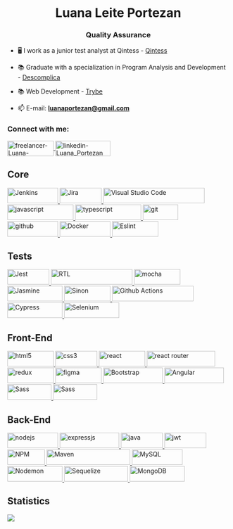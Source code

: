 <h1 align="center">Luana Leite Portezan</h1>
<h3 align="center">Quality Assurance</h3>

- 🖥️ I work as a junior test analyst at Qintess - [Qintess](https://qintess.com/pt_br)
 
- 📚 Graduate with a specialization in Program Analysis and Development - [Descomplica](https://descomplica.com.br/pos-graduacao/)

- 📚 Web Development - [Trybe](www.trybe.com.br)
 
- 📫 E-mail: **luanaportezan@gmail.com**

<h3 align="left">Connect with me:</h3>
<p align="left">
 <!-- Upwork -->
 <a
    href="https://www.upwork.com/freelancers/~01821732c6f8071096" 
    target="_blank"> 
    <img align="center"
         src="https://img.shields.io/badge/UpWork-6FDA44?style=for-the-badge&logo=Upwork&logoColor=white" 
         alt="freelancer-Luana-Portezan" 
         height="35"
         width="105"/> 
</a>
 <!-- Linkedin -->
<a 
   href="https://www.linkedin.com/in/luanaportezan/"
   target="blank">
   <img
       align="center"
       src="https://img.shields.io/badge/LinkedIn-0077B5?style=for-the-badge&logo=linkedin&logoColor=white"
       alt="linkedin-Luana_Portezan"
       height="35"
       width="125" />
 </a>
</
</p>

## Core
<p align="left">
 <!-- Jenkins -->
<a
   href="https://www.jenkins.io/doc/"
   target="_blank"
   rel="noreferrer">
   <img 
       src="https://img.shields.io/badge/jenkins-%232C5263.svg?style=for-the-badge&logo=jenkins&logoColor=white"
       alt="Jenkins"
       width="115"
       height="35"/>
</a>
 <!-- Jira -->
<a
   href="https://www.atlassian.com/br/software/jira"
   target="_blank"
   rel="noreferrer">
   <img 
       src="https://img.shields.io/badge/jira-%230A0FFF.svg?style=for-the-badge&logo=jira&logoColor=white"
       alt="Jira"
       width="95"
       height="35"/>
</a>
<!-- Visual Studio Code -->
<a
   href="https://code.visualstudio.com/"
   target="_blank"
   rel="noreferrer">
   <img 
       src="https://img.shields.io/badge/Visual%20Studio%20Code-0078d7.svg?style=for-the-badge&logo=visual-studio-code&logoColor=white"
       alt="Visual Studio Code"
       width="230"
       height="35"/>
</a>
<!-- JavaScript -->
<a
   href="https://developer.mozilla.org/en-US/docs/Web/JavaScript"
   target="_blank"
   rel="noreferrer">
   <img
        src="https://img.shields.io/badge/javascript-%23323330.svg?style=for-the-badge&logo=javascript&logoColor=%23F7DF1E"
        alt="javascript"
        width="150"
        height="35"/>
</a>
<!-- TypeScript -->
<a
   href="https://www.typescriptlang.org/"
   target="_blank"
   rel="noreferrer">
   <img
        src="https://img.shields.io/badge/typescript-%23007ACC.svg?style=for-the-badge&logo=typescript&logoColor=white" 
        alt="typescript" 
        width="150" 
        height="35"/> 
</a>
<!-- Git -->
<a 
   href="https://git-scm.com/"
   target="_blank"
   rel="noreferrer">
   <img
        src="https://img.shields.io/badge/GIT-E44C30?style=for-the-badge&logo=git&logoColor=white"
        alt="git"
        width="80"
        height="35"/>
</a>
<!-- GitHub -->
<a
   href="https://developer.mozilla.org/en-US/docs/Learn/Tools_and_testing/GitHub"
   target="_blank"
   rel="noreferrer">
   <img
        src="https://img.shields.io/badge/GitHub-100000?style=for-the-badge&logo=github&logoColor=white"
        alt="github"
        width="115"
        height="35"/>
</a>
<!-- Docker -->
<a
   href="https://www.docker.com/company/"
   target="_blank"
   rel="noreferrer">
   <img
        src="https://img.shields.io/badge/docker-%230db7ed.svg?style=for-the-badge&logo=docker&logoColor=white"
        alt="Docker"
        width="115"
        height="35"/>
</a>
<!-- ESlint -->
 <a
    href="https://eslint.org/" 
    target="_blank" rel="noreferrer"> 
    <img src="https://img.shields.io/badge/ESLint-4B3263?style=for-the-badge&logo=eslint&logoColor=white" 
         alt="Eslint" 
         width="105" 
         height="35"/>
</a>
</p>

 ## Tests
<p align="left">
<!-- Jest -->
<a
   href="https://jestjs.io/"
   target="_blank" 
   rel="noreferrer"> 
   <img 
        src="https://img.shields.io/badge/-jest-%23C21325?style=for-the-badge&logo=jest&logoColor=white" 
        alt="Jest" 
        width="95" 
        height="35"/>
</a>
<!-- RTL -->
<a
   href="https://testing-library.com/" 
   target="_blank" 
   rel="noreferrer"> 
   <img
        src="https://img.shields.io/badge/testing%20library-323330?style=for-the-badge&logo=testing-library&logoColor=red" 
        alt="RTL" 
        width="185" 
        height="35"/> 
</a>
<!-- Mocha -->
<a 
   href="https://mochajs.org/" 
   target="_blank" 
   rel="noreferrer"> 
   <img
        src="https://img.shields.io/badge/-mocha-%238D6748?style=for-the-badge&logo=mocha&logoColor=white" 
        alt="mocha" 
        width="105" 
        height="35"/> 
</a>
 <!-- Jasmine -->
<a
  href="https://jasmine.github.io/"
  target="_blank" 
  rel="noreferrer">
  <img
      src="https://img.shields.io/badge/-Jasmine-%238A4182?style=for-the-badge&logo=Jasmine&logoColor=white)"
      alt="Jasmine"
      width="125"
      height="35"/>
</a>
<!-- Sinon -->
<a 
   href="https://sinonjs.org/" 
   target="_blank" 
   rel="noreferrer">
   <img
        src="https://img.shields.io/badge/sinon.js-323330?style=for-the-badge&logo=sinon"
        alt="Sinon"
        width="105" 
        height="35"/>
</a>
<!-- Github Actions -->
<a
  href="https://docs.github.com/pt/actions"
  target="_blank" 
  rel="noreferrer">
  <img
      src="https://img.shields.io/badge/github%20actions-%232671E5.svg?style=for-the-badge&logo=githubactions&logoColor=white"
      alt="Github Actions"
      width="185"
      height="35"/>
</a>
<!-- Cypress -->
<a
  href="https://www.cypress.io/"
  target="_blank" 
  rel="noreferrer">
  <img
      src="https://img.shields.io/badge/-cypress-%23E5E5E5?style=for-the-badge&logo=cypress&logoColor=058a5e"
      alt="Cypress"
      width="125"
      height="35"/>
</a>
 <!-- Selenium -->
<a
  href="https://www.selenium.dev"
  target="_blank" 
  rel="noreferrer">
  <img
      src="https://img.shields.io/badge/-selenium-%43B02A?style=for-the-badge&logo=selenium&logoColor=white"
      alt="Selenium"
      width="125"
      height="35"/>
</a>
</p>

## Front-End
<p align="left">
<!-- HTML5 -->
<a
   href="https://developer.mozilla.org/en-US/docs/Glossary/HTML5"
   target="_blank"
   rel="noreferrer">
   <img
        src="https://img.shields.io/badge/html5-%23E34F26.svg?style=for-the-badge&logo=html5&logoColor=white"
        alt="html5"
        width="105"
        height="35"/>
</a>
<!-- CSS3 -->
<a 
  href="https://developer.mozilla.org/pt-BR/docs/Web/CSS"
   target="_blank"
   rel="noreferrer">
   <img src="https://img.shields.io/badge/css3-%231572B6.svg?style=for-the-badge&logo=css3&logoColor=white"
        alt="css3"
        width="95"
        height="35"/>
</a>
<!-- React -->
<a
   href="https://reactjs.org/"
   target="_blank"
   rel="noreferrer">
   <img
        src="https://img.shields.io/badge/React-20232A?style=for-the-badge&logo=react&logoColor=61DAFB"
        alt="react"
        width="105"
        height="35"/>
 </a>
<!-- ReactRouter -->
<a
   href="https://reactrouter.com/en/main"
   target="_blank"
   rel="noreferrer">
   <img
        src="https://img.shields.io/badge/React_Router-CA4245?style=for-the-badge&logo=react-router&logoColor=white"
        alt="react router"
        width="155"
        height="35"/>
</a>
<!-- Redux -->
<a
   href="https://redux.js.org/"
   target="_blank"
   rel="noreferrer">
   <img
        src="https://img.shields.io/badge/redux-%23593d88.svg?style=for-the-badge&logo=redux&logoColor=white"
        alt="redux"
        width="105"
        height="35"/>
</a>
<!-- Figma -->
<a
   href="https://www.figma.com/"
   target="_blank"
   rel="noreferrer">
   <img
        src="https://img.shields.io/badge/figma-%23F24E1E.svg?style=for-the-badge&logo=figma&logoColor=white"
        alt="figma"
        width="105"
        height="35"/>
</a>
<!-- Bootstrap -->
<a
   href="https://getbootstrap.com/"
   target="_blank"
   rel="noreferrer">
   <img
        src="https://img.shields.io/badge/bootstrap-%23563D7C.svg?style=for-the-badge&logo=bootstrap&logoColor=white"
        alt="Bootstrap"
        width="135"
        height="35"/>
</a>
 <!-- Angular -->
<a
   href="https://angular.io/"
   target="_blank"
   rel="noreferrer">
   <img
        src="https://img.shields.io/badge/Angular-DD0031?style=for-the-badge&logo=angular&logoColor=white"
        alt="Angular"
        width="135"
        height="35"/>
</a>
  <!-- Sass -->
<a
   href="https://angular.io/"
   target="_blank"
   rel="noreferrer">
   <img
        src="https://img.shields.io/badge/Sass-CC6699?style=for-the-badge&logo=sass&logoColor=white"
        alt="Sass"
        width="100"
        height="35"/>
</a>
   <!-- Ionic -->
<a
   href="https://ionicframework.com/"
   target="_blank"
   rel="noreferrer">
   <img
        src="https://img.shields.io/badge/Ionic-3880FF?style=for-the-badge&logo=ionic&logoColor=white"
        alt="Sass"
        width="100"
        height="35"/>
</a>
</p>

 ## Back-End
<p align="left">
<!-- NodeJS -->
<a
   href="https://nodejs.org/en"
   target="_blank"
   rel="noreferrer">
   <img
        src="https://img.shields.io/badge/node.js-6DA55F?style=for-the-badge&logo=node.js&logoColor=white"
        alt="nodejs"
        width="115"
        height="35"/>
</a>
<!-- ExpressJS -->
<a
   href="https://expressjs.com/pt-br/"
   target="_blank"
   rel="noreferrer">
   <img src="https://img.shields.io/badge/express.js-%23404d59.svg?style=for-the-badge&logo=express&logoColor=%2361DAFB"
        alt="expressjs"
        width="135"
        height="35"/> </a>
  <!-- Java -->
 <a
   href="https://dev.java/"
   target="_blank"
   rel="noreferrer">
   <img
        src="https://img.shields.io/badge/java-%23ED8B00.svg?style=for-the-badge&logo=openjdk&logoColor=white"
        alt="java"
        width="95"
        height="35"/>
</a>
<!-- JWT -->
<a
   href="https://jwt.io/"
   target="_blank"
   rel="noreferrer">
   <img
        src="https://img.shields.io/badge/JWT-black?style=for-the-badge&logo=JSON%20web%20tokens"
        alt="jwt"
        width="95"
        height="35"/>
</a>
<!-- NPM -->
<a 
   href="https://www.npmjs.com/" 
   target="_blank" 
   rel="noreferrer"> 
   <img 
        src="https://img.shields.io/badge/NPM-%23CB3837.svg?style=for-the-badge&logo=npm&logoColor=white" 
        alt="NPM" 
        width="85" 
        height="35"/>
</a>
 <!-- Maven -->
<a
   href="https://maven.apache.org//"
   target="_blank"
   rel="noreferrer">
   <img
        src="https://img.shields.io/badge/Apache%20Maven-C71A36?style=for-the-badge&logo=Apache%20Maven&logoColor=white"
        alt="Maven"
        width="190"
        height="35"/>
</a>
<!-- MySQL -->
<a
   href="https://www.mysql.com/"
   target="_blank"
   rel="noreferrer">
   <img
        src="https://img.shields.io/badge/mysql-%2300f.svg?style=for-the-badge&logo=mysql&logoColor=white"
        alt="MySQL"
        width="115"
        height="35"/>
</a>
<!-- Nodemon -->
<a
   href="https://www.mysql.com/"
   target="_blank"
   rel="noreferrer">
   <img
        src="https://img.shields.io/badge/NODEMON-%23323330.svg?style=for-the-badge&logo=nodemon&logoColor=%BBDEAD"
        alt="Nodemon"
        width="125"
        height="35"/>
</a>
<!-- Sequelize -->
<a
   href="https://sequelize.org/"
   target="_blank"
   rel="noreferrer">
   <img
        src="https://img.shields.io/badge/Sequelize-52B0E7?style=for-the-badge&logo=Sequelize&logoColor=white"
        alt="Sequelize"
        width="145"
        height="35"/>
</a>
<!-- MongoDB -->
<a
   href="https://www.mongodb.com/"
   target="_blank"
   rel="noreferrer">
   <img
        src="https://img.shields.io/badge/MongoDB-%234ea94b.svg?style=for-the-badge&logo=mongodb&logoColor=white"
        alt="MongoDB"
        width="125"
        height="35"/>
</a>
</p>


 ## Statistics
<!--<p><img align="left"
        src="https://github-readme-stats.vercel.app/api/top-langs/?username=luanaPortezan&layout=compact&theme=dracula&count_private=true"
        alt="Luana Portezan Language Stats" />
</p>  
<p><img align="center"
        src="https://github-readme-stats.vercel.app/api?username=luanaPortezan&show_icons=true&locale=en&theme=dracula&count_private=true" 
        alt="Luana Portezan" />
</p>
<p><img align="center"
        src="https://github-readme-streak-stats.herokuapp.com/?user=luanaPortezan&theme=dracula&count_private=true" 
        alt="Luana Portezan" />
</p>-->

<picture>
  <source
    srcset="https://github-profile-summary-cards.vercel.app/api/cards/profile-details?username=luanaPortezan&theme=github_dark"
    media="(prefers-color-scheme: dark)"
  />
  <source
    srcset="https://github-profile-summary-cards.vercel.app/api/cards/profile-details?username=luanaPortezan&theme=github"
    media="(prefers-color-scheme: light), (prefers-color-scheme: no-preference)"
  />
  <img src="https://github-readme-stats.vercel.app/api?username=luanaPortezan&show_icons=true" />
</picture>
